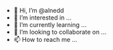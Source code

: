 - 👋 Hi, I’m @alnedd
- 👀 I’m interested in ...
- 🌱 I’m currently learning ...
- 💞️ I’m looking to collaborate on ...
- 📫 How to reach me ...

<!---
alnedd/alnedd is a ✨ special ✨ repository because its `README.md` (this file) appears on your GitHub profile.
You can click the Preview link to take a look at your changes.
--->
